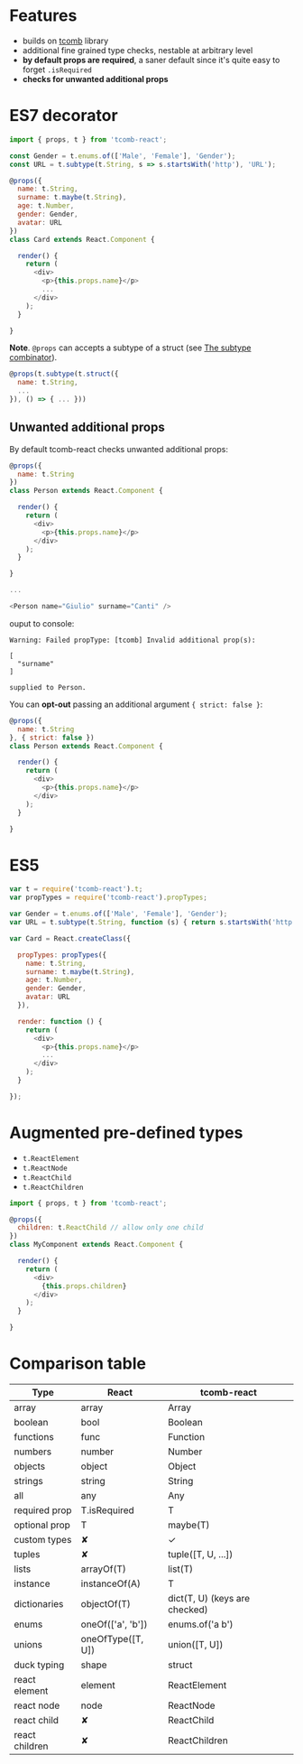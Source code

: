 # Features

- builds on [tcomb](https://github.com/gcanti/tcomb) library
- additional fine grained type checks, nestable at arbitrary level
- **by default props are required**, a saner default since it's quite easy to forget `.isRequired`
- **checks for unwanted additional props**

# ES7 decorator

```js
import { props, t } from 'tcomb-react';

const Gender = t.enums.of(['Male', 'Female'], 'Gender');
const URL = t.subtype(t.String, s => s.startsWith('http'), 'URL');

@props({
  name: t.String,
  surname: t.maybe(t.String),
  age: t.Number,
  gender: Gender,
  avatar: URL
})
class Card extends React.Component {

  render() {
    return (
      <div>
        <p>{this.props.name}</p>
        ...
      </div>
    );
  }

}
```

**Note**. `@props` can accepts a subtype of a struct (see [The subtype combinator](https://github.com/gcanti/tcomb/blob/master/GUIDE.md#the-subtype-combinator)).

```js
@props(t.subtype(t.struct({
  name: t.String,
  ...
}), () => { ... }))
```

## Unwanted additional props

By default tcomb-react checks unwanted additional props:

```js
@props({
  name: t.String
})
class Person extends React.Component {

  render() {
    return (
      <div>
        <p>{this.props.name}</p>
      </div>
    );
  }

}

...

<Person name="Giulio" surname="Canti" />
```

ouput to console:

```
Warning: Failed propType: [tcomb] Invalid additional prop(s):

[
  "surname"
]

supplied to Person.
```

You can **opt-out** passing an additional argument `{ strict: false }`:

```js
@props({
  name: t.String
}, { strict: false })
class Person extends React.Component {

  render() {
    return (
      <div>
        <p>{this.props.name}</p>
      </div>
    );
  }

}
```

# ES5

```js
var t = require('tcomb-react').t;
var propTypes = require('tcomb-react').propTypes;

var Gender = t.enums.of(['Male', 'Female'], 'Gender');
var URL = t.subtype(t.String, function (s) { return s.startsWith('http'); }, 'URL');

var Card = React.createClass({

  propTypes: propTypes({
    name: t.String,
    surname: t.maybe(t.String),
    age: t.Number,
    gender: Gender,
    avatar: URL
  }),

  render: function () {
    return (
      <div>
        <p>{this.props.name}</p>
        ...
      </div>
    );
  }

});
```

# Augmented pre-defined types

- `t.ReactElement`
- `t.ReactNode`
- `t.ReactChild`
- `t.ReactChildren`

```js
import { props, t } from 'tcomb-react';

@props({
  children: t.ReactChild // allow only one child
})
class MyComponent extends React.Component {

  render() {
    return (
      <div>
        {this.props.children}
      </div>
    );
  }

}
```

# Comparison table

| Type | React | tcomb-react |
|------|-------|-------------|
| array | array | Array |
| boolean | bool | Boolean |
| functions | func | Function |
| numbers | number | Number |
| objects | object | Object |
| strings | string | String |
| all | any | Any |
| required prop | T.isRequired | T |
| optional prop | T | maybe(T) |
| custom types | ✘ | ✓ |
| tuples | ✘ | tuple([T, U, ...]) |
| lists | arrayOf(T) | list(T) |
| instance | instanceOf(A) | T |
| dictionaries | objectOf(T) | dict(T, U) (keys are checked) |
| enums | oneOf(['a', 'b']) | enums.of('a b') |
| unions | oneOfType([T, U]) | union([T, U]) |
| duck typing | shape | struct |
| react element | element | ReactElement |
| react node | node | ReactNode |
| react child | ✘ | ReactChild |
| react children | ✘ | ReactChildren |
